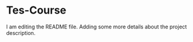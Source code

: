 # Tes-Course

I am editing the README file. Adding some more details about the project description.
